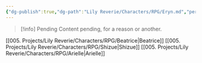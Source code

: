 ```yaml
---
{"dg-publish":true,"dg-path":"Lily Reverie/Characters/RPG/Eryn.md","permalink":"/lily-reverie/characters/rpg/eryn/","created":"2024-01-20T04:35:09.524-03:00","updated":"2024-01-20T04:59:44.093-03:00"}
---
```



>[!info] Pending
>Content pending, for a reason or another.


[[005. Projects/Lily Reverie/Characters/RPG/Beatrice\|Beatrice]]
[[005. Projects/Lily Reverie/Characters/RPG/Shizue\|Shizue]]
[[005. Projects/Lily Reverie/Characters/RPG/Arielle\|Arielle]]